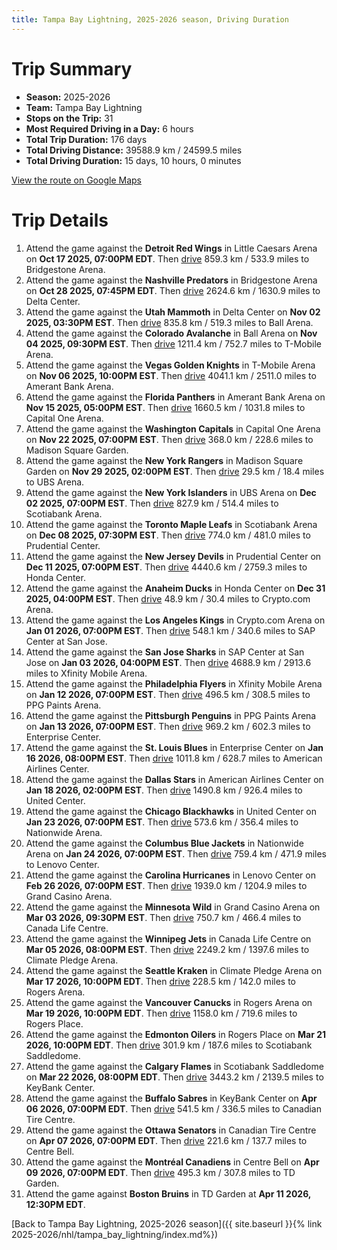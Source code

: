 ```yaml
---
title: Tampa Bay Lightning, 2025-2026 season, Driving Duration
---
```


# Trip Summary
- **Season:** 2025-2026
- **Team:** Tampa Bay Lightning
- **Stops on the Trip:** 31
- **Most Required Driving in a Day:** 6 hours
- **Total Trip Duration:** 176 days
- **Total Driving Distance:** 39588.9 km / 24599.5 miles
- **Total Driving Duration:** 15 days, 10 hours, 0 minutes

[View the route on Google Maps](https://www.google.com/maps/dir/Little+Caesars+Arena+Detroit/Bridgestone+Arena+Nashville/Delta+Center+Utah/Ball+Arena+Colorado/T-Mobile+Arena+Vegas/Amerant+Bank+Arena+Florida/Capital+One+Arena+Washington/Madison+Square+Garden+New+York/UBS+Arena+New+York/Scotiabank+Arena+Toronto/Prudential+Center+New+Jersey/Honda+Center+Anaheim/Crypto.com+Arena+Los+Angeles/SAP+Center+at+San+Jose+San+Jose/Xfinity+Mobile+Arena+Philadelphia/PPG+Paints+Arena+Pittsburgh/Enterprise+Center+St.+Louis/American+Airlines+Center+Dallas/United+Center+Chicago/Nationwide+Arena+Columbus/Lenovo+Center+Carolina/Grand+Casino+Arena+Minnesota/Canada+Life+Centre+Winnipeg/Climate+Pledge+Arena+Seattle/Rogers+Arena+Vancouver/Rogers+Place+Edmonton/Scotiabank+Saddledome+Calgary/KeyBank+Center+Buffalo/Canadian+Tire+Centre+Ottawa/Centre+Bell+Montréal/TD+Garden+Boston)

# Trip Details
1. Attend the game against the **Detroit Red Wings** in Little Caesars Arena on **Oct 17 2025, 07:00PM EDT**. Then [drive](https://www.google.com/maps/dir/Little+Caesars+Arena+Detroit/Bridgestone+Arena+Nashville) 859.3 km / 533.9 miles to Bridgestone Arena.
2. Attend the game against the **Nashville Predators** in Bridgestone Arena on **Oct 28 2025, 07:45PM EDT**. Then [drive](https://www.google.com/maps/dir/Bridgestone+Arena+Nashville/Delta+Center+Utah) 2624.6 km / 1630.9 miles to Delta Center.
3. Attend the game against the **Utah Mammoth** in Delta Center on **Nov 02 2025, 03:30PM EST**. Then [drive](https://www.google.com/maps/dir/Delta+Center+Utah/Ball+Arena+Colorado) 835.8 km / 519.3 miles to Ball Arena.
4. Attend the game against the **Colorado Avalanche** in Ball Arena on **Nov 04 2025, 09:30PM EST**. Then [drive](https://www.google.com/maps/dir/Ball+Arena+Colorado/T-Mobile+Arena+Vegas) 1211.4 km / 752.7 miles to T-Mobile Arena.
5. Attend the game against the **Vegas Golden Knights** in T-Mobile Arena on **Nov 06 2025, 10:00PM EST**. Then [drive](https://www.google.com/maps/dir/T-Mobile+Arena+Vegas/Amerant+Bank+Arena+Florida) 4041.1 km / 2511.0 miles to Amerant Bank Arena.
6. Attend the game against the **Florida Panthers** in Amerant Bank Arena on **Nov 15 2025, 05:00PM EST**. Then [drive](https://www.google.com/maps/dir/Amerant+Bank+Arena+Florida/Capital+One+Arena+Washington) 1660.5 km / 1031.8 miles to Capital One Arena.
7. Attend the game against the **Washington Capitals** in Capital One Arena on **Nov 22 2025, 07:00PM EST**. Then [drive](https://www.google.com/maps/dir/Capital+One+Arena+Washington/Madison+Square+Garden+New+York) 368.0 km / 228.6 miles to Madison Square Garden.
8. Attend the game against the **New York Rangers** in Madison Square Garden on **Nov 29 2025, 02:00PM EST**. Then [drive](https://www.google.com/maps/dir/Madison+Square+Garden+New+York/UBS+Arena+New+York) 29.5 km / 18.4 miles to UBS Arena.
9. Attend the game against the **New York Islanders** in UBS Arena on **Dec 02 2025, 07:00PM EST**. Then [drive](https://www.google.com/maps/dir/UBS+Arena+New+York/Scotiabank+Arena+Toronto) 827.9 km / 514.4 miles to Scotiabank Arena.
10. Attend the game against the **Toronto Maple Leafs** in Scotiabank Arena on **Dec 08 2025, 07:30PM EST**. Then [drive](https://www.google.com/maps/dir/Scotiabank+Arena+Toronto/Prudential+Center+New+Jersey) 774.0 km / 481.0 miles to Prudential Center.
11. Attend the game against the **New Jersey Devils** in Prudential Center on **Dec 11 2025, 07:00PM EST**. Then [drive](https://www.google.com/maps/dir/Prudential+Center+New+Jersey/Honda+Center+Anaheim) 4440.6 km / 2759.3 miles to Honda Center.
12. Attend the game against the **Anaheim Ducks** in Honda Center on **Dec 31 2025, 04:00PM EST**. Then [drive](https://www.google.com/maps/dir/Honda+Center+Anaheim/Crypto.com+Arena+Los+Angeles) 48.9 km / 30.4 miles to Crypto.com Arena.
13. Attend the game against the **Los Angeles Kings** in Crypto.com Arena on **Jan 01 2026, 07:00PM EST**. Then [drive](https://www.google.com/maps/dir/Crypto.com+Arena+Los+Angeles/SAP+Center+at+San+Jose+San+Jose) 548.1 km / 340.6 miles to SAP Center at San Jose.
14. Attend the game against the **San Jose Sharks** in SAP Center at San Jose on **Jan 03 2026, 04:00PM EST**. Then [drive](https://www.google.com/maps/dir/SAP+Center+at+San+Jose+San+Jose/Xfinity+Mobile+Arena+Philadelphia) 4688.9 km / 2913.6 miles to Xfinity Mobile Arena.
15. Attend the game against the **Philadelphia Flyers** in Xfinity Mobile Arena on **Jan 12 2026, 07:00PM EST**. Then [drive](https://www.google.com/maps/dir/Xfinity+Mobile+Arena+Philadelphia/PPG+Paints+Arena+Pittsburgh) 496.5 km / 308.5 miles to PPG Paints Arena.
16. Attend the game against the **Pittsburgh Penguins** in PPG Paints Arena on **Jan 13 2026, 07:00PM EST**. Then [drive](https://www.google.com/maps/dir/PPG+Paints+Arena+Pittsburgh/Enterprise+Center+St.+Louis) 969.2 km / 602.3 miles to Enterprise Center.
17. Attend the game against the **St. Louis Blues** in Enterprise Center on **Jan 16 2026, 08:00PM EST**. Then [drive](https://www.google.com/maps/dir/Enterprise+Center+St.+Louis/American+Airlines+Center+Dallas) 1011.8 km / 628.7 miles to American Airlines Center.
18. Attend the game against the **Dallas Stars** in American Airlines Center on **Jan 18 2026, 02:00PM EST**. Then [drive](https://www.google.com/maps/dir/American+Airlines+Center+Dallas/United+Center+Chicago) 1490.8 km / 926.4 miles to United Center.
19. Attend the game against the **Chicago Blackhawks** in United Center on **Jan 23 2026, 07:00PM EST**. Then [drive](https://www.google.com/maps/dir/United+Center+Chicago/Nationwide+Arena+Columbus) 573.6 km / 356.4 miles to Nationwide Arena.
20. Attend the game against the **Columbus Blue Jackets** in Nationwide Arena on **Jan 24 2026, 07:00PM EST**. Then [drive](https://www.google.com/maps/dir/Nationwide+Arena+Columbus/Lenovo+Center+Carolina) 759.4 km / 471.9 miles to Lenovo Center.
21. Attend the game against the **Carolina Hurricanes** in Lenovo Center on **Feb 26 2026, 07:00PM EST**. Then [drive](https://www.google.com/maps/dir/Lenovo+Center+Carolina/Grand+Casino+Arena+Minnesota) 1939.0 km / 1204.9 miles to Grand Casino Arena.
22. Attend the game against the **Minnesota Wild** in Grand Casino Arena on **Mar 03 2026, 09:30PM EST**. Then [drive](https://www.google.com/maps/dir/Grand+Casino+Arena+Minnesota/Canada+Life+Centre+Winnipeg) 750.7 km / 466.4 miles to Canada Life Centre.
23. Attend the game against the **Winnipeg Jets** in Canada Life Centre on **Mar 05 2026, 08:00PM EST**. Then [drive](https://www.google.com/maps/dir/Canada+Life+Centre+Winnipeg/Climate+Pledge+Arena+Seattle) 2249.2 km / 1397.6 miles to Climate Pledge Arena.
24. Attend the game against the **Seattle Kraken** in Climate Pledge Arena on **Mar 17 2026, 10:00PM EDT**. Then [drive](https://www.google.com/maps/dir/Climate+Pledge+Arena+Seattle/Rogers+Arena+Vancouver) 228.5 km / 142.0 miles to Rogers Arena.
25. Attend the game against the **Vancouver Canucks** in Rogers Arena on **Mar 19 2026, 10:00PM EDT**. Then [drive](https://www.google.com/maps/dir/Rogers+Arena+Vancouver/Rogers+Place+Edmonton) 1158.0 km / 719.6 miles to Rogers Place.
26. Attend the game against the **Edmonton Oilers** in Rogers Place on **Mar 21 2026, 10:00PM EDT**. Then [drive](https://www.google.com/maps/dir/Rogers+Place+Edmonton/Scotiabank+Saddledome+Calgary) 301.9 km / 187.6 miles to Scotiabank Saddledome.
27. Attend the game against the **Calgary Flames** in Scotiabank Saddledome on **Mar 22 2026, 08:00PM EDT**. Then [drive](https://www.google.com/maps/dir/Scotiabank+Saddledome+Calgary/KeyBank+Center+Buffalo) 3443.2 km / 2139.5 miles to KeyBank Center.
28. Attend the game against the **Buffalo Sabres** in KeyBank Center on **Apr 06 2026, 07:00PM EDT**. Then [drive](https://www.google.com/maps/dir/KeyBank+Center+Buffalo/Canadian+Tire+Centre+Ottawa) 541.5 km / 336.5 miles to Canadian Tire Centre.
29. Attend the game against the **Ottawa Senators** in Canadian Tire Centre on **Apr 07 2026, 07:00PM EDT**. Then [drive](https://www.google.com/maps/dir/Canadian+Tire+Centre+Ottawa/Centre+Bell+Montréal) 221.6 km / 137.7 miles to Centre Bell.
30. Attend the game against the **Montréal Canadiens** in Centre Bell on **Apr 09 2026, 07:00PM EDT**. Then [drive](https://www.google.com/maps/dir/Centre+Bell+Montréal/TD+Garden+Boston) 495.3 km / 307.8 miles to TD Garden.
31. Attend the game against **Boston Bruins** in TD Garden at **Apr 11 2026, 12:30PM EDT**.

[Back to Tampa Bay Lightning, 2025-2026 season]({{ site.baseurl }}{% link 2025-2026/nhl/tampa_bay_lightning/index.md%})
